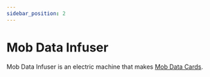 ```yaml
---
sidebar_position: 2
---
```


# Mob Data Infuser

Mob Data Infuser is an electric machine that makes [Mob Data Cards](/infinity-expansion-2/items/mob-data-card).
